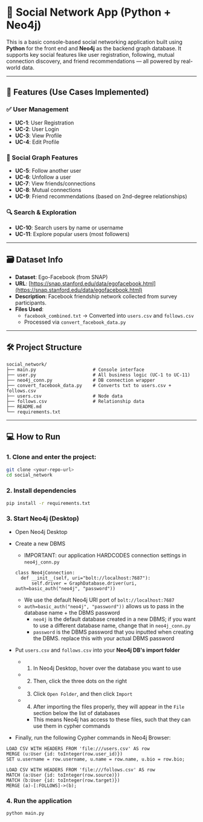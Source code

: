 # 🧠 Social Network App (Python + Neo4j)

This is a basic console-based social networking application built using **Python** for the front end and **Neo4j** as the backend graph database. It supports key social features like user registration, following, mutual connection discovery, and friend recommendations — all powered by real-world data.

---

## 📌 Features (Use Cases Implemented)

### ✅ User Management
- **UC-1**: User Registration
- **UC-2**: User Login
- **UC-3**: View Profile
- **UC-4**: Edit Profile

### 🔗 Social Graph Features
- **UC-5**: Follow another user
- **UC-6**: Unfollow a user
- **UC-7**: View friends/connections
- **UC-8**: Mutual connections
- **UC-9**: Friend recommendations (based on 2nd-degree relationships)

### 🔍 Search & Exploration
- **UC-10**: Search users by name or username
- **UC-11**: Explore popular users (most followers)

---

## 🗃 Dataset Info

- **Dataset**: Ego-Facebook (from SNAP)
- **URL**: [https://snap.stanford.edu/data/egofacebook.html](https://snap.stanford.edu/data/egofacebook.html)
- **Description**: Facebook friendship network collected from survey participants.
- **Files Used**:
  - `facebook_combined.txt` → Converted into `users.csv` and `follows.csv`
  - Processed via `convert_facebook_data.py`

---

## 🛠 Project Structure

```
social_network/
├── main.py                     # Console interface
├── user.py                     # All business logic (UC-1 to UC-11)
├── neo4j_conn.py               # DB connection wrapper
├── convert_facebook_data.py    # Converts txt to users.csv + follows.csv
├── users.csv                   # Node data
├── follows.csv                 # Relationship data
├── README.md
└── requirements.txt
```

---

## 💻 How to Run

### 1. Clone and enter the project:
```bash
git clone <your-repo-url>
cd social_network
```

### 2. Install dependencies
```bash
pip install -r requirements.txt
```

### 3. Start Neo4j (Desktop)
- Open Neo4j Desktop
- Create a new DBMS
  - IMPORTANT: our application HARDCODES connection settings in `neo4j_conn.py`
  ```
  class Neo4jConnection:
    def __init__(self, uri="bolt://localhost:7687"):
        self.driver = GraphDatabase.driver(uri, auth=basic_auth("neo4j", "password"))
  ```
    - We use the default Neo4j URI port of `bolt://localhost:7687`
    - `auth=basic_auth("neo4j", "password"))` allows us to pass in the database name + the DBMS password
      - `neo4j` is the default database created in a new DBMS; if you want to use a different database name, change that in  `neo4j_conn.py`
      - `password` is the DBMS password that you inputted when creating the DBMS. replace this with your actual DBMS password

- Put `users.csv` and `follows.csv` into your **Neo4j DB's import folder**
  - 1. In Neo4j Desktop, hover over the database you want to use
  - 2. Then, click the three dots on the right
  - 3. Click `Open Folder`, and then click `Import`
  - 4. After importing the files properly, they will appear in the `File` section below the list of databases
    - This means Neo4j has access to these files, such that they can use them in cypher commands

- Finally, run the following Cypher commands in Neo4j Browser:
```cypher
LOAD CSV WITH HEADERS FROM 'file:///users.csv' AS row
MERGE (u:User {id: toInteger(row.user_id)})
SET u.username = row.username, u.name = row.name, u.bio = row.bio;

LOAD CSV WITH HEADERS FROM 'file:///follows.csv' AS row
MATCH (a:User {id: toInteger(row.source)})
MATCH (b:User {id: toInteger(row.target)})
MERGE (a)-[:FOLLOWS]->(b);
```

### 4. Run the application
```bash
python main.py
```
